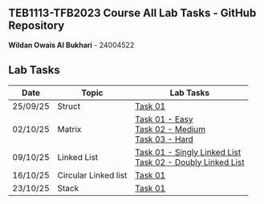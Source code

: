 ## TEB1113-TFB2023 Course All Lab Tasks - GitHub Repository

**Wildan Owais Al Bukhari** - 24004522

## Lab Tasks

| Date | Topic | Lab Tasks |
|------|-------|-----------|
| 25/09/25 | Struct | [Task 01](https://github.com/wildanOW/TEB1113-TFB2023-LAB-ADS/blob/main/Lab1/Lab1.cpp) |
| 02/10/25 | Matrix | [Task 01 - Easy](https://github.com/wildanOW/TEB1113-TFB2023-LAB-ADS/blob/main/Lab2/Lab2Easy.cpp)<br>[Task 02 - Medium](https://github.com/wildanOW/TEB1113-TFB2023-LAB-ADS/blob/main/Lab2/Lab2Medium.cpp)<br>[Task 03 - Hard](https://github.com/wildanOW/TEB1113-TFB2023-LAB-ADS/blob/main/(2)--02_10_25/Lab2Hard.cpp)|
| 09/10/25 | Linked List | [Task 01 - Singly Linked List](https://github.com/wildanOW/TEB1113-TFB2023-LAB-ADS/blob/main/(3)--09_10_25/Lab3Singly.cpp)<br>[Task 02 - Doubly Linked List](https://github.com/wildanOW/TEB1113-TFB2023-LAB-ADS/blob/main/(3)--09_10_25/Lab3Doubly.cpp) |
| 16/10/25 | Circular Linked list | [Task 01](https://github.com/wildanOW/TEB1113-TFB2023-LAB-ADS/blob/main/(4)--16_10_25/Lab4Circular.cpp) |
| 23/10/25 | Stack | [Task 01](https://github.com/wildanOW/TEB1113-TFB2023-LAB-ADS/blob/main/(5)--23_10_25/Lab5Stack.cpp) |

